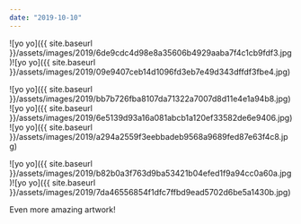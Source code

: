 ```yaml
---
date: "2019-10-10"
---
```


![yo yo]({{ site.baseurl }}/assets/images/2019/6de9cdc4d98e8a35606b4929aaba7f4c1cb9fdf3.jpg)![yo yo]({{ site.baseurl }}/assets/images/2019/09e9407ceb14d1096fd3eb7e49d343dffdf3fbe4.jpg)

![yo yo]({{ site.baseurl }}/assets/images/2019/bb7b726fba8107da71322a7007d8d11e4e1a94b8.jpg)![yo yo]({{ site.baseurl }}/assets/images/2019/6e5139d93a16a081abcb1a120ef33582de6e9406.jpg)![yo yo]({{ site.baseurl }}/assets/images/2019/a294a2559f3eebbadeb9568a9689fed87e63f4c8.jpg)

![yo yo]({{ site.baseurl }}/assets/images/2019/b82b0a3f763d9ba53421b04efed1f9a94cc0a60a.jpg)![yo yo]({{ site.baseurl }}/assets/images/2019/7da46556854f1dfc7ffbd9ead5702d6be5a1430b.jpg)

Even more amazing artwork!
